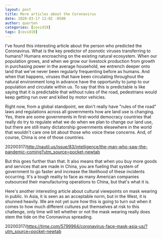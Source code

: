 ```yaml
---
layout: post
title: More articles about the Coronavirus
date: 2020-03-17 12:02 -0500
author: quorten
categories: [covid19]
tags: [covid19]
---
```


I've found this interesting article about the person who predicted the
Coronavirus.  What is the key predictor of zoonotic viruses
transferring to humans?  Humans encroaching on the existing natural
ecosystem.  When our population grows, and when we grow our livestock
production from growth in purchasing power in the average household,
we entrench deeper onto land that we've never been regularly
frequenting before as humans.  And when that happens, viruses that
have been circulating throughout the natural environment long in
advance have the opportunity to jump to our population and circulate
within us.  To say that this is predictable is like saying that it is
predictable that without rules of the road, pedestrians would keep
getting run over and killed by motor vehicles.

Right now, from a global standpoint, we don't really have "rules of
the road" laws and regulations across all governments how are land use
is changing.  Yes, there are some governments in first-world democracy
countries that really do try to regulate what we do when we plan to
change our land use, but there are still many dictatorship governments
elesewhere in the world that wouldn't care one bit about those who
voice these concerns.  And, of course, China is one of those
countries.

20200317/http://nautil.us/issue/83/intelligence/the-man-who-saw-the-pandemic-coming?utm_source=pocket-newtab

<!-- more -->

But this goes further than that.  It also means that when you buy more
goods and services that are made in China, you are fueling that system
of government to go faster and increase the likelihood of these
incidents occurring.  It's a tough reality to face as many American
companies outsourced their manufacturing operations to China, but
that's what it is.

Here's another interesting article about cultural viewpoints on mask
wearing in public.  In Asia, it is seen as an acceptable norm, but in
the West, it is shunned heavily.  We are not yet sure how this is
going to turn out when it comes to how much different cultures put
themselves at risk to this challenge, only time will tell whether or
not the mask wearing really does stem the tide on the Coronavirus
spreading.

20200317/https://time.com/5799964/coronavirus-face-mask-asia-us/?utm_source=pocket-newtab
